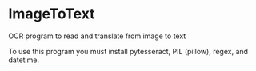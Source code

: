 # ImageToText
OCR program to read and translate from image to text

To use this program you must install pytesseract, PIL (pillow), regex, and datetime.
